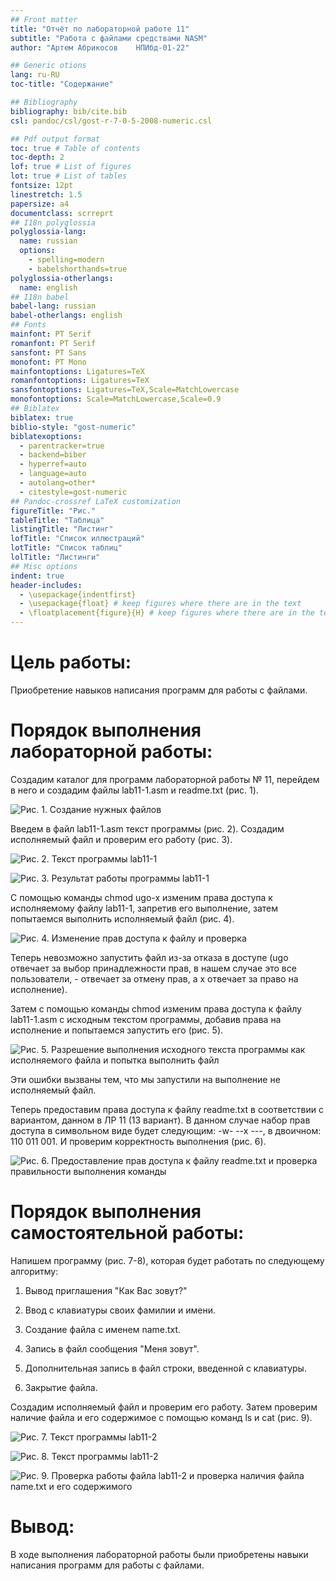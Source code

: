 ```yaml
---
## Front matter
title: "Отчёт по лабораторной работе 11"
subtitle: "Работа с файлами средствами NASM"
author: "Артем Абрикосов	НПИбд-01-22"

## Generic otions
lang: ru-RU
toc-title: "Содержание"

## Bibliography
bibliography: bib/cite.bib
csl: pandoc/csl/gost-r-7-0-5-2008-numeric.csl

## Pdf output format
toc: true # Table of contents
toc-depth: 2
lof: true # List of figures
lot: true # List of tables
fontsize: 12pt
linestretch: 1.5
papersize: a4
documentclass: scrreprt
## I18n polyglossia
polyglossia-lang:
  name: russian
  options:
	- spelling=modern
	- babelshorthands=true
polyglossia-otherlangs:
  name: english
## I18n babel
babel-lang: russian
babel-otherlangs: english
## Fonts
mainfont: PT Serif
romanfont: PT Serif
sansfont: PT Sans
monofont: PT Mono
mainfontoptions: Ligatures=TeX
romanfontoptions: Ligatures=TeX
sansfontoptions: Ligatures=TeX,Scale=MatchLowercase
monofontoptions: Scale=MatchLowercase,Scale=0.9
## Biblatex
biblatex: true
biblio-style: "gost-numeric"
biblatexoptions:
  - parentracker=true
  - backend=biber
  - hyperref=auto
  - language=auto
  - autolang=other*
  - citestyle=gost-numeric
## Pandoc-crossref LaTeX customization
figureTitle: "Рис."
tableTitle: "Таблица"
listingTitle: "Листинг"
lofTitle: "Список иллюстраций"
lotTitle: "Список таблиц"
lolTitle: "Листинги"
## Misc options
indent: true
header-includes:
  - \usepackage{indentfirst}
  - \usepackage{float} # keep figures where there are in the text
  - \floatplacement{figure}{H} # keep figures where there are in the text
---
```


# Цель работы:

Приобретение навыков написания программ для работы с файлами.

# Порядок выполнения лабораторной работы:

Создадим каталог для программ лабораторной работы № 11, перейдем в него
и создадим файлы lab11-1.asm и readme.txt (рис. 1).

![Рис. 1. Создание нужных файлов](image/image1.png)


Введем в файл lab11-1.asm текст программы (рис. 2). Создадим исполняемый
файл и проверим его работу (рис. 3).

![Рис. 2. Текст программы lab11-1](image/image2.png)


![Рис. 3. Результат работы программы lab11-1](image/image3.png)


С помощью команды chmod ugo-x изменим права доступа к исполняемому файлу
lab11-1, запретив его выполнение, затем попытаемся выполнить исполняемый
файл (рис. 4).

![Рис. 4. Изменение прав доступа к файлу и проверка](image/image4.png)



Теперь невозможно запустить файл из-за отказа в доступе (ugo отвечает за
выбор принадлежности прав, в нашем случае это все пользователи, -
отвечает за отмену прав, а x отвечает за право на исполнение).

Затем с помощью команды chmod изменим права доступа к файлу lab11-1.asm
с исходным текстом программы, добавив права на исполнение и попытаемся
запустить его (рис. 5).

![Рис. 5. Разрешение выполнения исходного текста программы как исполняемого файла и попытка выполнить файл](image/image5.png)



Эти ошибки вызваны тем, что мы запустили на выполнение не исполняемый
файл.

Теперь предоставим права доступа к файлу readme.txt в соответствии с
вариантом, данном в ЛР 11 (13 вариант). В данном случае набор прав
доступа в символьном виде будет следующим: -w- --x ---, в двоичном:
110 011 001. И проверим корректность выполнения (рис. 6).

![Рис. 6. Предоставление прав доступа к файлу readme.txt и проверка правильности выполнения команды](image/image6.png)



# Порядок выполнения самостоятельной работы:

Напишем программу (рис. 7-8), которая будет работать по следующему
алгоритму:

1)  Вывод приглашения "Как Вас зовут?"

2)  Ввод с клавиатуры своих фамилии и имени.

3)  Создание файла с именем name.txt.

4)  Запись в файл сообщения "Меня зовут".

5)  Дополнительная запись в файл строки, введенной с клавиатуры.

6)  Закрытие файла.

Создадим исполняемый файл и проверим его работу. Затем проверим наличие
файла и его содержимое с помощью команд ls и cat (рис. 9).

![Рис. 7. Текст программы lab11-2](image/image7.png)



![Рис. 8. Текст программы lab11-2](image/image8.png)



![Рис. 9. Проверка работы файла lab11-2 и проверка наличия файла name.txt и его содержимого](image/image9.png)


# Вывод:

В ходе выполнения лабораторной работы были приобретены навыки написания
программ для работы с файлами.
